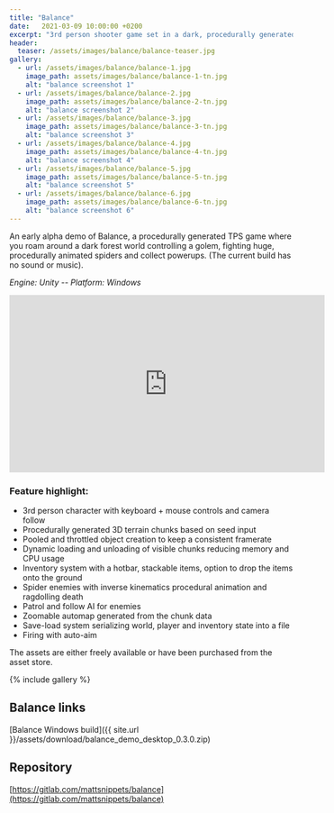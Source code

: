 ```yaml
---
title: "Balance"
date:   2021-03-09 10:00:00 +0200
excerpt: "3rd person shooter game set in a dark, procedurally generated forest where you fight huge spiders."
header:
  teaser: /assets/images/balance/balance-teaser.jpg
gallery:
  - url: /assets/images/balance/balance-1.jpg
    image_path: assets/images/balance/balance-1-tn.jpg
    alt: "balance screenshot 1"
  - url: /assets/images/balance/balance-2.jpg
    image_path: assets/images/balance/balance-2-tn.jpg
    alt: "balance screenshot 2"
  - url: /assets/images/balance/balance-3.jpg
    image_path: assets/images/balance/balance-3-tn.jpg
    alt: "balance screenshot 3"
  - url: /assets/images/balance/balance-4.jpg
    image_path: assets/images/balance/balance-4-tn.jpg
    alt: "balance screenshot 4"
  - url: /assets/images/balance/balance-5.jpg
    image_path: assets/images/balance/balance-5-tn.jpg
    alt: "balance screenshot 5"
  - url: /assets/images/balance/balance-6.jpg
    image_path: assets/images/balance/balance-6-tn.jpg
    alt: "balance screenshot 6"
---
```


An early alpha demo of Balance, a procedurally generated TPS game where you roam around a dark forest world controlling a golem, fighting huge, procedurally animated spiders and collect powerups. (The current build has no sound or music).

*Engine: Unity -- Platform: Windows*

<iframe width="560" height="315" src="https://www.youtube-nocookie.com/embed/RPt0iBip_KE?rel=0" frameborder="0" allow="autoplay; encrypted-media" allowfullscreen></iframe>

### Feature highlight:
- 3rd person character with keyboard + mouse controls and camera follow
- Procedurally generated 3D terrain chunks based on seed input
- Pooled and throttled object creation to keep a consistent framerate
- Dynamic loading and unloading of visible chunks reducing memory and CPU usage
- Inventory system with a hotbar, stackable items, option to drop the items onto the ground
- Spider enemies with inverse kinematics procedural animation and ragdolling death
- Patrol and follow AI for enemies
- Zoomable automap generated from the chunk data
- Save-load system serializing world, player and inventory state into a file
- Firing with auto-aim

The assets are either freely available or have been purchased from the asset store.

{% include gallery %}

## Balance links
[Balance Windows build]({{ site.url }}/assets/download/balance_demo_desktop_0.3.0.zip)
## Repository
[https://gitlab.com/mattsnippets/balance](https://gitlab.com/mattsnippets/balance)  

